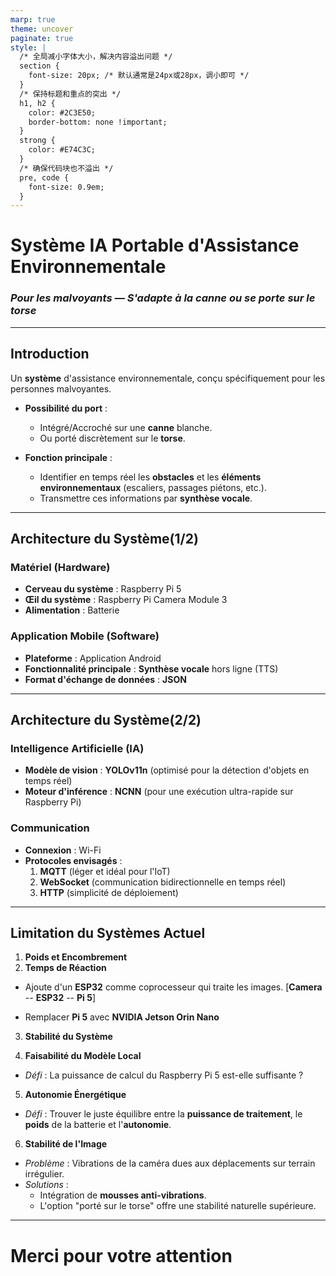 ```yaml
---
marp: true
theme: uncover
paginate: true
style: |
  /* 全局减小字体大小，解决内容溢出问题 */
  section {
    font-size: 20px; /* 默认通常是24px或28px，调小即可 */
  }
  /* 保持标题和重点的突出 */
  h1, h2 { 
    color: #2C3E50;
    border-bottom: none !important;
  }
  strong { 
    color: #E74C3C;
  }
  /* 确保代码块也不溢出 */
  pre, code {
    font-size: 0.9em;
  }
---
```


# <!--fit--> Système IA Portable d'Assistance Environnementale

### *Pour les malvoyants — S'adapte à la canne ou se porte sur le torse*

---

## Introduction

Un **système** d'assistance environnementale, conçu spécifiquement pour les personnes malvoyantes.

- **Possibilité du port** :
  - Intégré/Accroché sur une **canne** blanche.
  - Ou porté discrètement sur le **torse**.

- **Fonction principale** :
  - Identifier en temps réel les **obstacles** et les **éléments environnementaux** (escaliers, passages piétons, etc.).
  - Transmettre ces informations par **synthèse vocale**.

---

## Architecture du Système(1/2) 

### **Matériel (Hardware)**
- **Cerveau du système** : Raspberry Pi 5
- **Œil du système** : Raspberry Pi Camera Module 3
- **Alimentation** : Batterie 

### **Application Mobile (Software)**
- **Plateforme** : Application Android
- **Fonctionnalité principale** : **Synthèse vocale** hors ligne (TTS)
- **Format d'échange de données** : **JSON**

---

## Architecture du Système(2/2)  

### **Intelligence Artificielle (IA)**
- **Modèle de vision** : **YOLOv11n** (optimisé pour la détection d'objets en temps réel)
- **Moteur d'inférence** : **NCNN** (pour une exécution ultra-rapide sur Raspberry Pi)

### **Communication**
- **Connexion** : Wi-Fi
- **Protocoles envisagés** :
  1. **MQTT** (léger et idéal pour l'IoT)
  2. **WebSocket** (communication bidirectionnelle en temps réel)
  3. **HTTP** (simplicité de déploiement)



---

## Limitation du Systèmes Actuel

1.  **Poids et Encombrement** 
2.  **Temps de Réaction**
  - Ajoute d'un **ESP32** comme coprocesseur qui traite les images.
  [**Camera** -- **ESP32** -- **Pi 5**]

  - Remplacer **Pi 5** avec **NVIDIA Jetson Orin Nano**

3.  **Stabilité du Système**

4.  **Faisabilité du Modèle Local**
  - *Défi* : La puissance de calcul du Raspberry Pi 5 est-elle suffisante ?

5.  **Autonomie Énergétique**
  - *Défi* : Trouver le juste équilibre entre la **puissance de traitement**, le **poids** de la batterie et l'**autonomie**.

6.  **Stabilité de l'Image**
  - *Problème* : Vibrations de la caméra dues aux déplacements sur terrain irrégulier.
  - *Solutions* :
    - Intégration de **mousses anti-vibrations**.
    - L'option "porté sur le torse" offre une stabilité naturelle supérieure.

---
<!-- _class: lead -->

# <!--fit--> Merci pour votre attention

### &nbsp;
